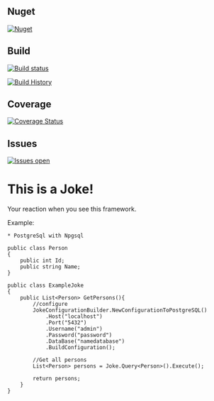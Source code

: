 Nuget 
-
[![Nuget](https://buildstats.info/nuget/entityjoke)](https://www.nuget.org/packages/EntityJoke) 
 
Build 
- 
[![Build status](https://ci.appveyor.com/api/projects/status/iakonry0xd3e7rsl?svg=true)](https://ci.appveyor.com/project/entityjoke/entityjoke)

[![Build History](https://buildstats.info/appveyor/chart/entityjoke/entityjoke)](https://ci.appveyor.com/project/entityjoke/entityjoke)

Coverage
-
[![Coverage Status](https://coveralls.io/repos/github/EntityJoke/entityjoke/badge.svg?branch=master)](https://coveralls.io/github/EntityJoke/entityjoke?branch=master)
 
Issues 
-
[![Issues open](https://img.shields.io/github/issues-raw/EntityJoke/entityjoke.svg)](https://huboard.com/EntityJoke/entityjoke/)


This is a Joke!
==============

Your reaction when you see this framework.


Example:

	* PostgreSql with Npgsql

	public class Person
	{
		public int Id;
		public string Name;
	}

	public class ExampleJoke
	{
		public List<Person> GetPersons(){
			//configure
			JokeConfigurationBuilder.NewConfigurationToPostgreSQL()
				.Host("localhost")
				.Port("5432")
				.Username("admin")
				.Password("password")
				.DataBase("namedatabase")
				.BuildConfiguration();

			//Get all persons
			List<Person> persons = Joke.Query<Person>().Execute();

			return persons;
		}
	}
	